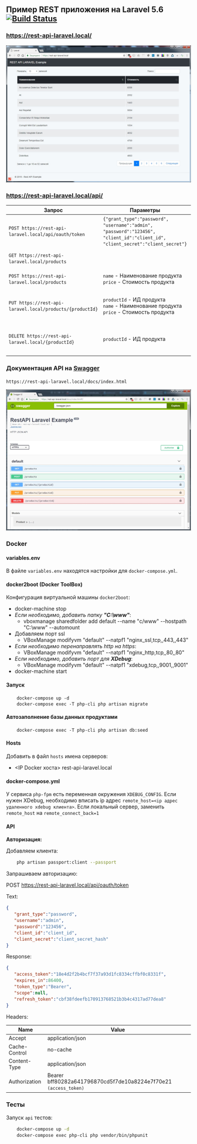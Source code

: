 ## Пример REST приложения на Laravel 5.6 [![Build Status](https://travis-ci.org/vovancho/rest-api-laravel-example.svg?branch=master)](https://travis-ci.org/vovancho/rest-api-laravel-example)

### https://rest-api-laravel.local/

![Example REST](https://github.com/vovancho/rest-api-laravel-example/blob/master/project/home.jpg)

### https://rest-api-laravel.local/api/

Запрос | Параметры | Описание
--- | --- | ---
`POST https://rest-api-laravel.local/api/oauth/token` | `{"grant_type":"password", "username":"admin", "password":"123456", "client_id":"client_id", "client_secret":"client_secret"}` | Авторизация по OAuth2. Логин `admin`. Пароль `123456`.
`GET https://rest-api-laravel.local/products` | | Вывести список продуктов
`POST https://rest-api-laravel.local/products` | `name` - Наименование продукта <BR> `price` - Стоимость продукта | Добавить новый продукт
`PUT https://rest-api-laravel.local/products/{productId}` | `productId` - ИД продукта <BR> `name` - Наименование продукта <BR> `price` - Стоимость продукта | Изменить запись продукта с ИД `productId`
`DELETE https://rest-api-laravel.local/{productId}` | `productId` - ИД продукта | Удалить запись продукта с ИД `productId`

### Документация API на [Swagger](https://swagger.io/)

`https://rest-api-laravel.local/docs/index.html`

![Example REST](https://github.com/vovancho/rest-api-laravel-example/blob/master/project/swagger.jpg)

### Docker

#### variables.env

В файле `variables.env` находятся настройки для `docker-compose.yml`.

#### docker2boot (Docker ToolBox)

Конфигурация виртуальной машины `docker2boot`:
  - docker-machine stop
  - *Если необходимо, добавить папку **"C:\www"***:
    - vboxmanage sharedfolder add default --name "c/www" --hostpath "C:\www" --automount
  - Добавляем порт ssl  
    - VBoxManage modifyvm "default" --natpf1 "nginx_ssl,tcp,,443,,443"
  - *Если необходимо перенаправлять http на https*: 
    - VBoxManage modifyvm "default" --natpf1 "nginx_http,tcp,,80,,80"
  - *Если необходимо, добавить порт для **XDebug***: 
    - VBoxManage modifyvm "default" --natpf1 "xdebug,tcp,,9001,,9001"
  - docker-machine start
  
#### Запуск

```
    docker-compose up -d
    docker-compose exec -T php-cli php artisan migrate   
```

#### Автозаполнение базы данных продуктами

```
    docker-compose exec -T php-cli php artisan db:seed
```

#### Hosts

Добавить в файл `hosts` имена серверов:
  - <IP Docker хоста> rest-api-laravel.local
  
#### docker-compose.yml

У сервиса `php-fpm` есть переменная окружения `XDEBUG_CONFIG`. Если нужен XDebug, необходимо вписать ip адрес `remote_host=<ip адрес удаленного xdebug клиента>`.
Если локальный сервер, заменить `remote_host` на `remote_connect_back=1`

#### API

**Авторизация:**

Добавляем клиента:

```bash
    php artisan passport:client --passport
```

Запрашиваем авторизацию:

POST https://rest-api-laravel.local/api/oauth/token

Text:
```json
{  
   "grant_type":"password",
   "username":"admin",
   "password":"123456",
   "client_id":"client_id",
   "client_secret":"client_secret_hash"
}
```

Response:
```json
{  
   "access_token":"18e4d2f2b4bcf7f37a93d1fc8334cffbf0c8331f",
   "expires_in":86400,
   "token_type":"Bearer",
   "scope":null,
   "refresh_token":"cbf38fdeefb170913768521b3b4c4317ad77dea8"
}
```

Headers:

Name          | Value
------------- | -------------
Accept        | application/json
Cache-Control | no-cache
Content-Type  | application/json
Authorization | Bearer bff80282a641796870cd5f7de10a8224e7f70e21 `(access_token)`

### Тесты

Запуск `api` тестов:

```bash
    docker-compose up -d
    docker-compose exec php-cli php vendor/bin/phpunit
```